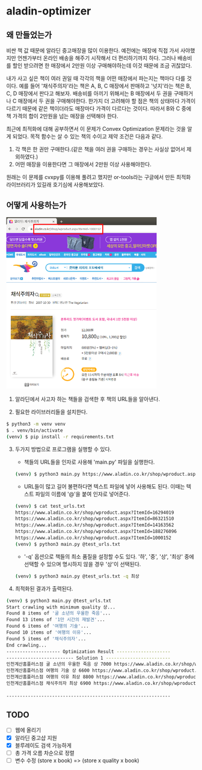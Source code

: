 # aladin-optimizer

## 왜 만들었는가

비싼 책 값 때문에 알라딘 중고매장을 많이 이용한다. 예전에는 매장에 직접 가서 사야했지만 언젠가부터 온라인 배송을 해주기 시작해서 더 편리하기까지 하다. 그러나 배송비를 할인 받으려면 한 매장에서 2만원 이상 구매해야하는데 이것 때문에 조금 귀찮았다.

내가 사고 싶은 책이 여러 권일 때 각각의 책을 어떤 매장에서 파는지는 책마다 다를 것이다. 예를 들어 '채식주의자'라는 책은 A, B, C 매장에서 판매하고 '넛지'라는 책은 B, C, D 매장에서 판다고 해보자. 배송비를 아끼기 위해서는 B 매장에서 두 권을 구매하거나 C 매장에서 두 권을 구매해야한다. 한가지 더 고려해야 할 점은 책의 상태마다 가격이 다르기 때문에 같은 책이더라도 매장마다 가격이 다르다는 것이다. 따라서 B와 C 중에 책 가격의 합이 2만원을 넘는 매장을 선택해야 한다.

최근에 최적화에 대해 공부하면서 이 문제가 Convex Optimization 문제라는 것을 알게 되었다. 목적 함수는 살 수 있는 책의 수이고 제약 조건은 다음과 같다.

1. 각 책은 한 권만 구매한다.(같은 책을 여러 권을 구매하는 경우는 사실상 없어서 제외하였다.)
2. 어떤 매장을 이용한다면 그 매장에서 2만원 이상 사용해야한다.

원래는 이 문제를 cvxpy를 이용해 풀려고 했지만 or-tools라는 구글에서 만든 최적화 라이브러리가 있길래 호기심에 사용해보았다.

## 어떻게 사용하는가

<img src="./readme_url_explanation.png" width=400>

1. 알라딘에서 사고자 하는 책들을 검색한 후 책의 URL들을 알아낸다.

2. 필요한 라이브러리들을 설치한다.
```sh
$ python3 -m venv venv
$ . venv/bin/activate
(venv) $ pip install -r requirements.txt
```

3. 두가지 방법으로 프로그램을 실행할 수 있다.
    - 책들의 URL들을 인자로 사용해 'main.py' 파일을 실행한다.
    ```sh
    (venv) $ python3 main.py https://www.aladin.co.kr/shop/wproduct.aspx?ItemId=16294019 https://www.aladin.co.kr/shop/wproduct.aspx?ItemId=86321510 https://www.aladin.co.kr/shop/wproduct.aspx?ItemId=14163562 https://www.aladin.co.kr/shop/wproduct.aspx?ItemId=188276096 https://www.aladin.co.kr/shop/wproduct.aspx?ItemId=1000152
    ```

    - URL들이 많고 길어 불편하다면 텍스트 파일에 넣어 사용해도 된다. 이때는 텍스트 파일의 이름에 '@'을 붙여 인자로 넣어준다.
    ```sh
    (venv) $ cat test_urls.txt
    https://www.aladin.co.kr/shop/wproduct.aspx?ItemId=16294019
    https://www.aladin.co.kr/shop/wproduct.aspx?ItemId=86321510
    https://www.aladin.co.kr/shop/wproduct.aspx?ItemId=14163562
    https://www.aladin.co.kr/shop/wproduct.aspx?ItemId=188276096
    https://www.aladin.co.kr/shop/wproduct.aspx?ItemId=1000152
    (venv) $ python3 main.py @test_urls.txt
    ```

    - '-q' 옵션으로 책들의 최소 품질을 설정할 수도 있다. '하', '중', '상', '최상' 중에 선택할 수 있으며 명시하지 않을 경우 '상'이 선택된다.
    ```sh
    (venv) $ python3 main.py @test_urls.txt -q 최상
    ```

4. 최적화된 결과가 출력된다.
```sh
(venv) $ python3 main.py @test_urls.txt
Start crawling with minimum quality 상...
Found 8 items of '굴 소년의 우울한 죽음'...
Found 13 items of '1만 시간의 재발견'...
Found 6 items of '여행의 기술'...
Found 10 items of '여행의 이유'...
Found 5 items of '채식주의자'...
End crawling...
-------------------- Optimization Result --------------------
------------------------- Solution 1 ------------------------
인천계산홈플러스점 굴 소년의 우울한 죽음 상 7000 https://www.aladin.co.kr/shop/wproduct.aspx?ItemId=210161066
인천계산홈플러스점 여행의 기술 상 6600 https://www.aladin.co.kr/shop/wproduct.aspx?ItemId=257392328
인천계산홈플러스점 여행의 이유 최상 8800 https://www.aladin.co.kr/shop/wproduct.aspx?ItemId=265655480
인천계산홈플러스점 채식주의자 최상 6900 https://www.aladin.co.kr/shop/wproduct.aspx?ItemId=274178679

-------------------------------------------------------------
```

## TODO
- [ ] 웹에 올리기
- [x] 알라딘 중고샵 지원
- [x] 블루레이도 검색 가능하게
- [ ] 총 가격 오름 차순으로 정렬
- [ ] 변수 수정 (store x book) => (store x quality x book) 